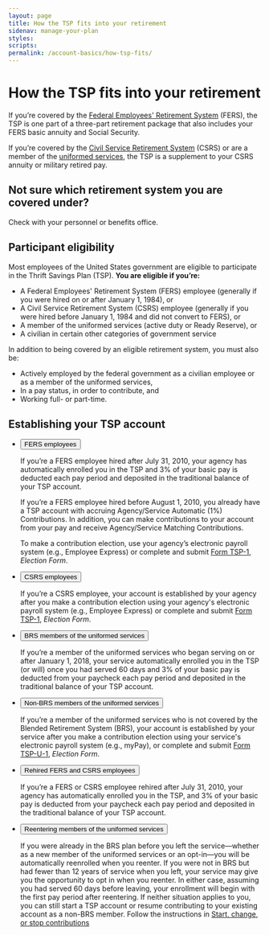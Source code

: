 ```yaml
---
layout: page
title: How the TSP fits into your retirement
sidenav: manage-your-plan
styles:
scripts:
permalink: /account-basics/how-tsp-fits/
---
```


# How the TSP fits into your retirement

If you’re covered by the [Federal Employees' Retirement System](#glossary) (FERS), the TSP is one part of a three-part retirement package that also includes your FERS basic annuity and Social Security.

If you’re covered by the [Civil Service Retirement System](#glossary) (CSRS) or are a member of the [uniformed services](#glossary), the TSP is a supplement to your CSRS annuity or military retired pay.


<div class="usa-alert usa-alert-info">
<div class="usa-alert-body" markdown="1">

## Not sure which retirement system you are covered under?

Check with your personnel or benefits office.
</div>
</div>
 

## Participant eligibility

Most employees of the United States government are eligible to participate in the Thrift Savings Plan (TSP). **You are eligible if you’re:**

- A Federal Employees' Retirement System (FERS) employee (generally if you were hired on or after January 1, 1984), or
- A Civil Service Retirement System (CSRS) employee (generally if you were hired before January 1, 1984 and did not convert to FERS), or
- A member of the uniformed services (active duty or Ready Reserve), or
- A civilian in certain other categories of government service

In addition to being covered by an eligible retirement system, you must also be:

- Actively employed by the federal government as a civilian employee or as a member of the uniformed services,
- In a pay status, in order to contribute, and
- Working full- or part-time.

## Establishing your TSP account


<ul class="usa-accordion">
  <li>
    <button class="usa-accordion-button"
      aria-expanded="true"
      aria-controls="a1">
      FERS employees
    </button>
<div id="a1" class="usa-accordion-content" markdown="1">

If you’re a FERS employee hired after July 31, 2010, your agency has automatically enrolled you in the TSP and 3% of your basic pay is deducted each pay period and deposited in the traditional balance of your TSP account.

If you’re a FERS employee hired before August 1, 2010, you already have a TSP account with accruing Agency/Service Automatic (1%) Contributions. In addition, you can make contributions to your account from your pay and receive Agency/Service Matching Contributions.

To make a contribution election, use your agency’s electronic payroll system (e.g., Employee Express) or complete and submit [Form TSP-1](/PDF/forms/tsp-1.pdf), *Election Form*.

</div>
  </li><li>
    <button class="usa-accordion-button"
      aria-expanded="false"
      aria-controls="a2">
      CSRS employees
    </button>
<div id="a2" class="usa-accordion-content" markdown="1">

If you’re a CSRS employee, your account is established by your agency after you make a contribution election using your agency's electronic payroll system (e.g., Employee Express) or complete and submit [Form TSP-1](/PDF/forms/tsp-1.pdf), *Election Form*.

</div>
  </li><li>
    <button class="usa-accordion-button"
      aria-expanded="false"
      aria-controls="a3">
      BRS members of the uniformed services
    </button>
<div id="a3" class="usa-accordion-content" markdown="1">

If you’re a member of the uniformed services who began serving on or after January 1, 2018, your service automatically enrolled you in the TSP (or will) once you had served 60 days and 3% of your basic pay is deducted from your paycheck each pay period and deposited in the traditional balance of your TSP account.

</div>
  </li><li>
    <button class="usa-accordion-button"
      aria-expanded="false"
      aria-controls="a4">
      Non-BRS members of the uniformed services
    </button>
<div id="a4" class="usa-accordion-content" markdown="1">

If you’re a member of the uniformed services who is not covered by the Blended Retirement System (BRS), your account is established by your service after you make a contribution election using your service's electronic payroll system (e.g., myPay), or complete and submit [Form TSP-U-1](/PDF/forms/tsp-u-1.pdf), *Election Form*.

</div>
  </li><li>
    <button class="usa-accordion-button"
      aria-expanded="false"
      aria-controls="a5">
      Rehired FERS and CSRS employees
    </button>
<div id="a5" class="usa-accordion-content" markdown="1">

If you’re a FERS or CSRS employee rehired after July 31, 2010, your agency has automatically enrolled you in the TSP, and 3% of your basic pay is deducted from your paycheck each pay period and deposited in the traditional balance of your TSP account.

</div>
  </li>
  <li>
    <button class="usa-accordion-button"
      aria-expanded="false"
      aria-controls="a6">
      Reentering members of the uniformed services
    </button>
<div id="a6" class="usa-accordion-content" markdown="1">

If you were already in the BRS plan before you left the service—whether as a new member of the uniformed services or an opt-in—you will be automatically reenrolled when you reenter. If you were not in BRS but had fewer than 12 years of service when you left, your service may give you the opportunity to opt in when you reenter. In either case, assuming you had served 60 days before leaving, your enrollment will begin with the first pay period after reentering. If neither situation applies to you, you can still start a TSP account or resume contributing to your existing account as a non-BRS member. Follow the instructions in [Start, change, or stop contributions](/making-contributions/start-change-stop-contributions/)

</div>
  </li>
</ul>
